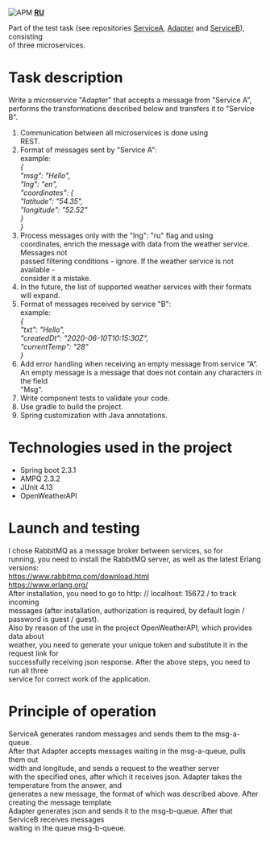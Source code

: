 ![APM](https://img.shields.io/apm/l/vim-mode)  **[RU](README.md)**  

Part of the test task
(see repositories [ServiceA](https://github.com/M1keM1ke/serviceA.git), 
 [Adapter](https://github.com/M1keM1ke/Adapter.git) and
[ServiceB](https://github.com/M1keM1ke/ServiceB.git)), consisting  
of three microservices.  

# Task description  
Write a microservice "Adapter" that accepts a message from "Service A",  
performs the transformations described below and transfers it to "Service B".  
1. Communication between all microservices is done using  
REST.  
2. Format of messages sent by "Service A":  
example:  
_{  
"msg": "Hello",  
"lng": "en",  
"coordinates": {  
"latitude": "54.35",  
"longitude": "52.52"  
}  
}_  
3. Process messages only with the "lng": "ru" flag and using  
   coordinates, enrich the message with data from the weather service. Messages not  
   passed filtering conditions - ignore. If the weather service is not available -  
   consider it a mistake.  
4. In the future, the list of supported weather services with their formats will expand.  
5. Format of messages received by service "B":  
example:  
_{  
"txt": "Hello",  
"createdDt": "2020-06-10T10:15:30Z",  
"currentTemp": "28"  
}_  
6. Add error handling when receiving an empty message from service “A”.  
   An empty message is a message that does not contain any characters in the field  
   "Msg".    
7. Write component tests to validate your code.  
8. Use gradle to build the project.  
9. Spring customization with Java annotations. 

# Technologies used in the project  
* Spring boot 2.3.1  
* AMPQ 2.3.2  
* JUnit 4.13  
* OpenWeatherAPI  

# Launch and testing  
I chose RabbitMQ as a message broker between services, so for  
running, you need to install the RabbitMQ server, as well as the latest Erlang versions:  
https://www.rabbitmq.com/download.html  
https://www.erlang.org/  
After installation, you need to go to http: // localhost: 15672 / to track incoming  
messages (after installation, authorization is required, by default login / password is guest / guest).  
Also by reason of the use in the project OpenWeatherAPI, which provides data about  
weather, you need to generate your unique token and substitute it in the request link for  
successfully receiving json response. After the above steps, you need to run all three  
service for correct work of the application.  
# Principle of operation  
ServiceA generates random messages and sends them to the msg-a-queue.  
After that Adapter accepts messages waiting in the msg-a-queue, pulls them out  
width and longitude, and sends a request to the weather server  
with the specified ones, after which it receives json. Adapter takes the temperature from the answer, and  
generates a new message, the format of which was described above. After creating the message template  
Adapter generates json and sends it to the msg-b-queue. After that ServiceB receives messages  
waiting in the queue msg-b-queue.  